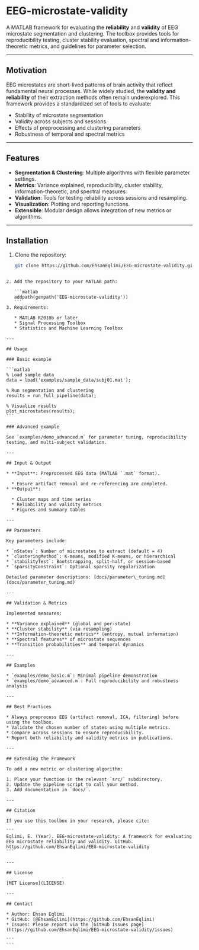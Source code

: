
# EEG-microstate-validity

A MATLAB framework for evaluating the **reliability** and **validity** of EEG microstate segmentation and clustering. The toolbox provides tools for reproducibility testing, cluster stability evaluation, spectral and information-theoretic metrics, and guidelines for parameter selection.

---

## Motivation
EEG microstates are short-lived patterns of brain activity that reflect fundamental neural processes. While widely studied, the **validity and reliability** of their extraction methods often remain underexplored. This framework provides a standardized set of tools to evaluate:

- Stability of microstate segmentation
- Validity across subjects and sessions
- Effects of preprocessing and clustering parameters
- Robustness of temporal and spectral metrics

---

## Features
- **Segmentation & Clustering**: Multiple algorithms with flexible parameter settings.
- **Metrics**: Variance explained, reproducibility, cluster stability, information-theoretic, and spectral measures.
- **Validation**: Tools for testing reliability across sessions and resampling.
- **Visualization**: Plotting and reporting functions.
- **Extensible**: Modular design allows integration of new metrics or algorithms.

---

## Installation
1. Clone the repository:
   ```bash
   git clone https://github.com/EhsanEqlimi/EEG-microstate-validity.git
````

2. Add the repository to your MATLAB path:

   ```matlab
   addpath(genpath('EEG-microstate-validity'))
   ```
3. Requirements:

   * MATLAB R2018b or later
   * Signal Processing Toolbox
   * Statistics and Machine Learning Toolbox

---

## Usage

### Basic example

```matlab
% Load sample data
data = load('examples/sample_data/subj01.mat');

% Run segmentation and clustering
results = run_full_pipeline(data);

% Visualize results
plot_microstates(results);
```

### Advanced example

See `examples/demo_advanced.m` for parameter tuning, reproducibility testing, and multi-subject validation.

---

## Input & Output

* **Input**: Preprocessed EEG data (MATLAB `.mat` format).

  * Ensure artifact removal and re-referencing are completed.
* **Output**:

  * Cluster maps and time series
  * Reliability and validity metrics
  * Figures and summary tables

---

## Parameters

Key parameters include:

* `nStates`: Number of microstates to extract (default = 4)
* `clusteringMethod`: K-means, modified K-means, or hierarchical
* `stabilityTest`: Bootstrapping, split-half, or session-based
* `sparsityConstraint`: Optional sparsity regularization

Detailed parameter descriptions: [docs/parameter\_tuning.md](docs/parameter_tuning.md)

---

## Validation & Metrics

Implemented measures:

* **Variance explained** (global and per-state)
* **Cluster stability** (via resampling)
* **Information-theoretic metrics** (entropy, mutual information)
* **Spectral features** of microstate sequences
* **Transition probabilities** and temporal dynamics

---

## Examples

* `examples/demo_basic.m`: Minimal pipeline demonstration
* `examples/demo_advanced.m`: Full reproducibility and robustness analysis

---

## Best Practices

* Always preprocess EEG (artifact removal, ICA, filtering) before using the toolbox.
* Validate the chosen number of states using multiple metrics.
* Compare across sessions to ensure reproducibility.
* Report both reliability and validity metrics in publications.

---

## Extending the Framework

To add a new metric or clustering algorithm:

1. Place your function in the relevant `src/` subdirectory.
2. Update the pipeline script to call your method.
3. Add documentation in `docs/`.

---

## Citation

If you use this toolbox in your research, please cite:

```
Eqlimi, E. (Year). EEG-microstate-validity: A framework for evaluating EEG microstate reliability and validity. GitHub. https://github.com/EhsanEqlimi/EEG-microstate-validity
```

---

## License

[MIT License](LICENSE)

---

## Contact

* Author: Ehsan Eqlimi
* GitHub: [@EhsanEqlimi](https://github.com/EhsanEqlimi)
* Issues: Please report via the [GitHub Issues page](https://github.com/EhsanEqlimi/EEG-microstate-validity/issues)

```
```

